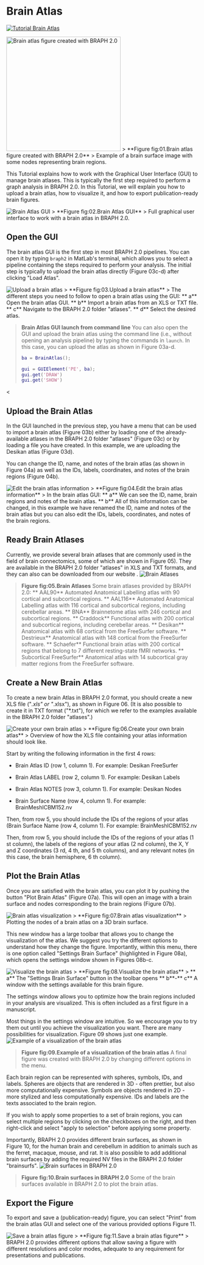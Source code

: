 # Brain Atlas

[![Tutorial Brain Atlas](https://img.shields.io/badge/PDF-Download-red?style=flat-square&logo=adobe-acrobat-reader)](tut_ba.pdf)

<img src="fig01.jpg" alt="Brain atlas figure created with BRAPH 2.0 " height="300px">
> **Figure fig:01.Brain atlas figure created with BRAPH 2.0**
> Example of a brain surface image with some nodes representing brain regions.
	



This Tutorial explains how to work with the Graphical User Interface (GUI) to manage brain atlases.
This is typically the first step required to perform a graph analysis in BRAPH 2.0. 
In this Tutorial, we will explain you how to upload a brain atlas, how to visualize it, and how to export publication-ready brain figures.




<img src="fig02.jpg" alt="Brain Atlas GUI">
> **Figure fig:02.Brain Atlas GUI**
> Full graphical user interface to work with a brain atlas in BRAPH 2.0. 
	


## Open the GUI

The brain atlas GUI is the first step in most BRAPH 2.0 pipelines. You can open it by typing `braph2` in MatLab's terminal, which allows you to select a pipeline containing the steps required to perform your analysis. The initial step is typically to upload the brain atlas directly (Figure 03c-d) after clicking "Load Atlas". 

<img src="fig03.jpg" alt="Upload a brain atlas">
> **Figure fig:03.Upload a brain atlas**
> The different steps you need to follow to open a brain atlas using the GUI: 
	** a** Open the brain atlas GUI.
	** b** Import a brain atlas from an XLS or TXT file.
	** c** Navigate to the BRAPH 2.0 folder "atlases".
	** d** Select the desired atlas.
	


> **Brain Atlas GUI launch from command line**
> You can also open the GUI and upload the brain atlas using the command line (i.e., without opening an analysis pipeline) by typing the commands in `launch`. In this case, you can upload the atlas as shown in Figure 03a-d. 
> ```matlab
> ba = BrainAtlas();
> 
> gui = GUIElement('PE', ba);
> gui.get('DRAW')
> gui.get('SHOW')
> ```
<


## Upload the Brain Atlas

In the GUI launched in the previous step, you have a menu that can be used to import a brain atlas (Figure 03b) either by loading one of the already-available atlases in the BRAPH 2.0 folder "atlases" (Figure 03c) or by loading a file you have created. In this example, we are uploading the Desikan atlas (Figure 03d).

You can change the ID, name, and notes of the brain atlas (as shown in Figure 04a) as well as the IDs, labels, coordinates, and notes of the brain regions (Figure 04b).
	
<img src="fig04.png" alt="Edit the brain atlas information">
> **Figure fig:04.Edit the brain atlas information**
> In the brain atlas GUI: 
	** a** We can see the ID, name, brain regions and notes of the brain atlas.
	** b** All of this information can be changed, in this example we have renamed the ID, name and notes of the brain atlas but you can also edit the IDs, labels, coordinates, and notes of the brain regions.
	


## Ready Brain Atlases



Currently, we provide several brain atlases that are commonly used in the field of brain connectomics, some of which are shown in Figure 05). 
They are available in the BRAPH 2.0 folder "atlases" in XLS and TXT formats, and they can also can be downloaded from our website .<img src="fig05.jpg" alt="Brain Atlases">
> **Figure fig:05.Brain Atlases**
> Some brain atlases provided by BRAPH 2.0:
	** AAL90** Automated Anatomical Labelling atlas with 90 cortical and subcortical regions.
	** AAL116** Automated Anatomical Labelling atlas with 116 cortical and subcortical regions, including cerebellar areas.
	** BNA** Brainnetome atlas with 246 cortical and subcortical regions.
	** Craddock** Functional atlas with 200 cortical and subcortical regions, including cerebellar areas.
	** Desikan** Anatomical atlas with 68 cortical from the FreeSurfer software.
	** Destrieux** Anatomical atlas with 148 cortical from the FreeSurfer software.
	** Schaefer** Functional brain atlas with 200 cortical regions that belong to 7 different resting-state fMRI networks.
	** Subcortical FreeSurfer** Anatomical atlas with 14 subcortical gray matter regions from the FreeSurfer software.
	


## Create a New Brain Atlas

To create a new brain Atlas in BRAPH 2.0 format, you should create a new XLS file ("*.xls" or "*.xlsx"), as shown in Figure 06. 
(It is also possible to create it in TXT format ("*.txt"), for which we refer to the examples available in the BRAPH 2.0 folder "atlases".)

<img src="fig06.jpg" alt="Create your own brain atlas">
> **Figure fig:06.Create your own brain atlas**
> Overview of how the XLS file containing your atlas information should look like.
	

Start by writing the following information in the first 4 rows:


- Brain Atlas ID (row 1, column 1). 
For example: Desikan FreeSurfer

- Brain Atlas LABEL (row 2, column 1). 
For example: Desikan Labels

- Brain Atlas NOTES (row 3, column 1).
For example: Desikan Nodes

- Brain Surface Name (row 4, column 1).
For example: BrainMeshICBM152.nv


Then, from row 5, you should include the IDs of the regions of your atlas (Brain Surface Name (row 4, column 1).
For example: BrainMeshICBM152.nv


Then, from row 5, you should include the IDs of the regions of your atlas (1 st column), the labels of the regions of your atlas (2 nd column), the X, Y and Z coordinates (3 rd, 4 th, and 5 th columns), and any relevant notes (in this case, the brain hemisphere, 6 th column).	


## Plot the Brain Atlas

Once you are satisfied with the brain atlas, you can plot it by pushing the button "Plot Brain Atlas" (Figure 07a). 
This will open an image with a brain surface and nodes corresponding to the brain regions (Figure 07b).

<img src="fig07.jpg" alt="Brain atlas visualization">
> **Figure fig:07.Brain atlas visualization**
> Plotting the nodes of a brain atlas on a 3D brain surface. 
	

	
This new window has a large toolbar that allows you to change the visualization of the atlas. We suggest you try the different options to understand how they change the figure. Importantly, within this menu, there is one option called "Settings Brain Surface" (highlighted in Figure 08a), which opens the settings window shown in Figures 08b-c.


<img src="fig08.jpg" alt="Visualize the brain atlas">
> **Figure fig:08.Visualize the brain atlas**
> ** a** The "Settings Brain Surface" button in the toolbar opens ** b**-** c** A window with the settings available for this brain figure.
	


The settings window allows you to optimize how the brain regions included in your analysis are visualized. This is often included as a first figure in a manuscript.

Most things in the settings window are intuitive. So we encourage you to try them out until you achieve the visualization you want. There are many possibilities for visualization. Figure 09 shows just one example.<img src="fig09.jpg" alt="Example of a visualization of the brain atlas">
> **Figure fig:09.Example of a visualization of the brain atlas**
> A final figure was created with BRAPH 2.0 by changing different options in the menu.
	

Each brain region can be represented with spheres, symbols, IDs, and labels.
Spheres are objects that are rendered in 3D - often prettier, but also more computationally expensive.
Symbols are objects rendered in 2D - more stylized and less computationally expensive.
IDs and labels are the texts associated to the brain region.

If you wish to apply some properties to a set of brain regions, you can select multiple regions by clicking on the checkboxes on the right, and then right-click and select "apply to selection" before applying some property.



Importantly, BRAPH 2.0 provides different brain surfaces, as shown in Figure 10, for the human brain and cerebellum in addition to animals such as the ferret, macaque, mouse, and rat.
It is also possible to add additional brain surfaces by adding the required NV files in the BRAPH 2.0 folder "brainsurfs".<img src="fig10.png" alt="Brain surfaces in BRAPH 2.0">
> **Figure fig:10.Brain surfaces in BRAPH 2.0**
> Some of the brain surfaces available in BRAPH 2.0 to plot the brain atlas.
	




## Export the Figure

To export and save a (publication-ready) figure, you can select "Print" from the brain atlas GUI and select one of the various provided options Figure 11.

<img src="fig11.jpg" alt="Save a brain atlas figure">
> **Figure fig:11.Save a brain atlas figure**
> BRAPH 2.0 provides different options that allow saving a figure with different resolutions and color modes, adequate to any requirement for presentations and publications.
